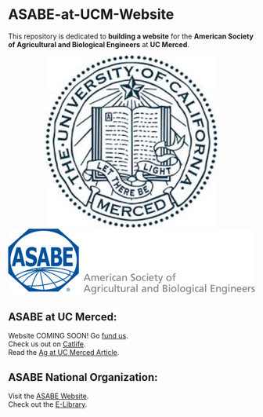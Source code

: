 # ASABE-at-UCM-Website
This repository is dedicated to **building a website** for the **American Society of Agricultural and Biological Engineers** at **UC Merced**.


<p align="center">
  <img src="Photos/UCMerced_seal.jpg" width="350" title="hover text">
  <img src="Photos/asabe_logo.jpg" width="700" alt="accessibility text">
</p>


## ASABE at UC Merced:

Website COMING SOON!
Go [fund us](https://www.gofundme.com/uc-merced-agricultural-robotic-team).<br>
Check us out on [Catlife](https://catlife.ucmerced.edu/organization/asabe).<br>
Read the [Ag at UC Merced Article](https://www.universityofcalifornia.edu/news/new-initiative-advances-agriculture-technology-education).<br>

## ASABE National Organization:

Visit the [ASABE Website](https://www.asabe.org/).<br>
Check out the [E-Library](http://elibrary.asabe.org/toc.asp).<br>

